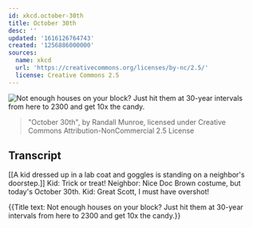 ```yaml
---
id: xkcd.october-30th
title: October 30th
desc: ''
updated: '1616126764743'
created: '1256886000000'
sources:
  name: xkcd
  url: 'https://creativecommons.org/licenses/by-nc/2.5/'
  license: Creative Commons 2.5
---
```

![Not enough houses on your block?  Just hit them at 30-year intervals from here to 2300 and get 10x the candy.](https://imgs.xkcd.com/comics/october_30th.png)
> "October 30th", by Randall Munroe, licensed under Creative Commons Attribution-NonCommercial 2.5 License

## Transcript
[[A kid dressed up in a lab coat and goggles is standing on a neighbor's doorstep.]]
Kid: Trick or treat!
Neighbor: Nice Doc Brown costume, but today's October 30th.
Kid: Great Scott, I must have overshot!

{{Title text: Not enough houses on your block?  Just hit them at 30-year intervals from here to 2300 and get 10x the candy.}}
